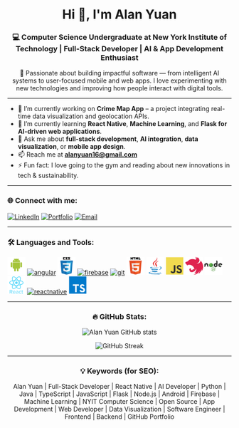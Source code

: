<h1 align="center">Hi 👋, I'm Alan Yuan</h1>
<h3 align="center">💻 Computer Science Undergraduate at New York Institute of Technology | Full-Stack Developer | AI & App Development Enthusiast</h3>

<p align="center">
  🚀 Passionate about building impactful software — from intelligent AI systems to user-focused mobile and web apps.  
  I love experimenting with new technologies and improving how people interact with digital tools.
</p>

---

- 🔭 I’m currently working on **Crime Map App** – a project integrating real-time data visualization and geolocation APIs.  
- 🌱 I’m currently learning **React Native**, **Machine Learning**, and **Flask for AI-driven web applications**.  
- 💬 Ask me about **full-stack development**, **AI integration**, **data visualization**, or **mobile app design**.  
- 📫 Reach me at **alanyuan16@gmail.com**  
- ⚡ Fun fact: I love going to the gym and reading about new innovations in tech & sustainability.  

---

<h3 align="left">🌐 Connect with me:</h3>
<p align="left">
  <a href="https://www.linkedin.com/in/alan-yuan-nyit/" target="_blank"><img align="center" src="https://cdn.jsdelivr.net/gh/devicons/devicon/icons/linkedin/linkedin-original.svg" alt="LinkedIn" height="30" width="40" /></a>
  <a href="https://alan-yuan.web.app/" target="_blank"><img align="center" src="https://cdn-icons-png.flaticon.com/512/841/841364.png" alt="Portfolio" height="30" width="40" /></a>
  <a href="mailto:alanyuan16@gmail.com"><img align="center" src="https://cdn-icons-png.flaticon.com/512/732/732200.png" alt="Email" height="30" width="40" /></a>
</p>

---

<h3 align="left">🛠️ Languages and Tools:</h3>
<p align="left">
<a href="https://developer.android.com" target="_blank" rel="noreferrer"><img src="https://raw.githubusercontent.com/devicons/devicon/master/icons/android/android-original-wordmark.svg" alt="android" width="40" height="40"/></a>
<a href="https://angular.io" target="_blank" rel="noreferrer"><img src="https://angular.io/assets/images/logos/angular/angular.svg" alt="angular" width="40" height="40"/></a>
<a href="https://www.w3schools.com/css/" target="_blank" rel="noreferrer"><img src="https://raw.githubusercontent.com/devicons/devicon/master/icons/css3/css3-original-wordmark.svg" alt="css3" width="40" height="40"/></a>
<a href="https://firebase.google.com/" target="_blank" rel="noreferrer"><img src="https://www.vectorlogo.zone/logos/firebase/firebase-icon.svg" alt="firebase" width="40" height="40"/></a>
<a href="https://git-scm.com/" target="_blank" rel="noreferrer"><img src="https://www.vectorlogo.zone/logos/git-scm/git-scm-icon.svg" alt="git" width="40" height="40"/></a>
<a href="https://www.w3.org/html/" target="_blank" rel="noreferrer"><img src="https://raw.githubusercontent.com/devicons/devicon/master/icons/html5/html5-original-wordmark.svg" alt="html5" width="40" height="40"/></a>
<a href="https://www.java.com" target="_blank" rel="noreferrer"><img src="https://raw.githubusercontent.com/devicons/devicon/master/icons/java/java-original.svg" alt="java" width="40" height="40"/></a>
<a href="https://developer.mozilla.org/en-US/docs/Web/JavaScript" target="_blank" rel="noreferrer"><img src="https://raw.githubusercontent.com/devicons/devicon/master/icons/javascript/javascript-original.svg" alt="javascript" width="40" height="40"/></a>
<a href="https://nestjs.com/" target="_blank" rel="noreferrer"><img src="https://raw.githubusercontent.com/devicons/devicon/master/icons/nestjs/nestjs-plain.svg" alt="nestjs" width="40" height="40"/></a>
<a href="https://nodejs.org" target="_blank" rel="noreferrer"><img src="https://raw.githubusercontent.com/devicons/devicon/master/icons/nodejs/nodejs-original-wordmark.svg" alt="nodejs" width="40" height="40"/></a>
<a href="https://reactjs.org/" target="_blank" rel="noreferrer"><img src="https://raw.githubusercontent.com/devicons/devicon/master/icons/react/react-original-wordmark.svg" alt="react" width="40" height="40"/></a>
<a href="https://reactnative.dev/" target="_blank" rel="noreferrer"><img src="https://reactnative.dev/img/header_logo.svg" alt="reactnative" width="40" height="40"/></a>
<a href="https://www.typescriptlang.org/" target="_blank" rel="noreferrer"><img src="https://raw.githubusercontent.com/devicons/devicon/master/icons/typescript/typescript-original.svg" alt="typescript" width="40" height="40"/></a>
</p>

---

<h3 align="center">🔥 GitHub Stats:</h3>
<p align="center">
  <img src="https://github-readme-stats.vercel.app/api?username=AlanYuan16&show_icons=true&theme=tokyonight" alt="Alan Yuan GitHub stats" />
</p>
<p align="center">
  <img src="https://github-readme-streak-stats.herokuapp.com/?user=AlanYuan16&theme=tokyonight" alt="GitHub Streak" />
</p>

---

<h3 align="center">💡 Keywords (for SEO):</h3>

<p align="center">
  Alan Yuan | Full-Stack Developer | React Native | AI Developer | Python | Java | TypeScript | JavaScript | Flask | Node.js | Android | Firebase | Machine Learning | NYIT Computer Science | Open Source | App Development | Web Developer | Data Visualization | Software Engineer | Frontend | Backend | GitHub Portfolio
</p>
